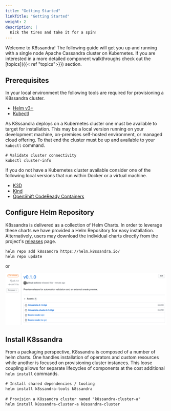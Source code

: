 ```yaml
---
title: "Getting Started"
linkTitle: "Getting Started"
weight: 2
description: |
  Kick the tires and take it for a spin!
---
```


Welcome to K8ssandra! The following guide will get you up and running with a single node Apache Cassandra cluster on Kubernetes. If you are interested in a more detailed component walkthroughs check out the [topics]({{< ref "topics">}}) section.

## Prerequisites

In your local environment the following tools are required for provisioning a K8ssandra cluster.

* [Helm v3+](https://helm.sh/docs/intro/install/)
* [Kubectl](https://kubernetes.io/docs/tasks/tools/install-kubectl/)

As K8ssandra deploys on a Kubernetes cluster one must be available to target for installation. This may be a local version running on your development machine, on-premises self-hosted environment, or managed cloud offering. To that end the cluster must be up and available to your `kubectl` command.

```console
# Validate cluster connectivity
kubectl cluster-info
```

If you do not have a Kubernetes cluster available consider one of the following local versions that run within Docker or a virtual machine.

* [K3D](https://k3d.io/)
* [Kind](https://kind.sigs.k8s.io/)
* [OpenShift CodeReady Containers](https://developers.redhat.com/products/codeready-containers/overview)

## Configure Helm Repository

K8ssandra is delivered as a collection of Helm Charts. In order to leverage these charts we have provided a Helm Repository for easy installation. Alternatively, users may download the individual charts directly from the project's [releases](https://github.com/k8ssandra/k8ssandra/releases) page.

```console
helm repo add k8ssandra https://helm.k8ssandra.io/
helm repo update
```

or

![K8ssandra Releases](helm-packages.png)

## Install K8ssandra

From a packaging perspective, K8ssandra is composed of a number of helm charts. One handles installation of operators and custom resources while another is focused on provisioning cluster instances. This loose coupling allows for separate lifecycles of components at the cost additional `helm install` commands.

```console
# Install shared dependencies / tooling
helm install k8ssandra-tools k8ssandra

# Provision a K8ssandra cluster named "k8ssandra-cluster-a"
helm install k8ssandra-cluster-a k8ssandra-cluster
```
